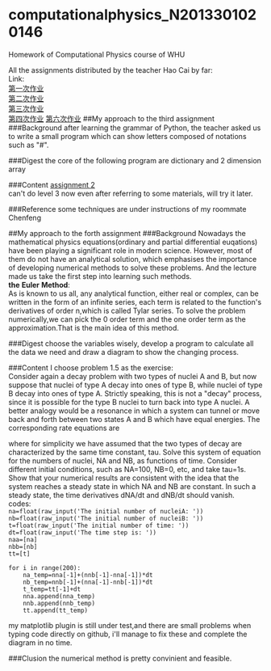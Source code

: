 # computationalphysics_N2013301020146
Homework of Computational Physics course of WHU

All the assignments distributed by the teacher Hao Cai by far:  
Link:  
[第一次作业](https://github.com/caihao/computational_physics_whu/blob/master/Exercises.md#第一次作业)  
[第二次作业](https://github.com/caihao/computational_physics_whu/blob/master/Exercises.md#第二次作业)  
[第三次作业](https://github.com/caihao/computational_physics_whu/blob/master/Exercises.md#第三次作业)  
[第四次作业](https://github.com/caihao/computational_physics_whu/blob/master/Exercises.md#第四次作业)
[第六次作业](https://www.zybuluo.com/NABLAfai/note/408520)
##My approach to the third assignment
###Background
after learning the grammar of Python, the teacher asked us to write a small program which can show letters composed of notations such as "#".

###Digest
the core of the following program are dictionary and 2 dimension array

###Content
[assignment 2](https://github.com/NABLAfai/computationalphysics_N2013301020146/blob/master/print%20letters.py)  
can't do level 3 now even after referring to some materials, will try it later.

###Reference
some techniques are under instructions of my roommate Chenfeng

##My approach to the forth assignment
###Background
Nowadays the mathematical physics equations(ordinary and partial differential euqations) have been playing a significant role in modern science. However, most of them do not have an analytical solution, which emphasises the importance of developing numerical methods to solve these problems. And the lecture made us take the first step into learning such methods.  
**the** **Euler** **Method**:  
As is known to us all, any analytical function, either real or complex, can be written in the form of an infinite series, each term is related to the function's derivatives of order n,which is called Tylar series. To solve the problem numerically,we can pick the 0 order term and the one order term as the approximation.That is the main idea of this method.

###Digest
choose the variables wisely, develop a program to calculate all the data we need and draw a diagram to show the changing process.

###Content
I choose problem 1.5 as the exercise:  
Consider again a decay problem with two types of nuclei A and B, but now suppose that nuclei of type A decay into ones of type B, while nuclei of type B decay into ones of type A. Strictly speaking, this is not a "decay" process, since it is possible for the type B nuclei to turn back into type A nuclei. A better analogy would be a resonance in which a system can tunnel or move back and forth between two states A and B which have equal energies. The corresponding rate equations are

 where for simplicity we have assumed that the two types of decay are characterized by the same time constant, tau. Solve this system of equation for the numbers of nuclei, NA and NB, as functions of time. Consider different initial conditions, such as NA=100, NB=0, etc, and take tau=1s. Show that your numerical results are consistent with the idea that the system reaches a steady state in which NA and NB are constant. In such a steady state, the time derivatives dNA/dt and dNB/dt should vanish.  
 codes:  
 `na=float(raw_input('The initial number of nucleiA: '))`  
 `nb=float(raw_input('The initial number of nucleiB: '))`  
 `t=float(raw_input('The initial number of time: '))`  
 `dt=float(raw_input('The time step is: '))`  
 `naa=[na]`  
 `nbb=[nb]`  
 `tt=[t]`

  `for i in range(200):`  
  `    na_temp=nna[-1]+(nnb[-1]-nna[-1])*dt`  
  `    nb_temp=nnb[-1]+(nna[-1]-nnb[-1])*dt`  
  `    t_temp=tt[-1]+dt`  
  `    nna.append(nna_temp)`  
  `    nnb.append(nnb_temp)`  
  `    tt.append(tt_temp)`
  
my matplotlib plugin is still under test,and there are small problems when typing code directly on github, i'll manage to fix these and complete the diagram in no time.

###Clusion
the numerical method is pretty convinient and feasible.


